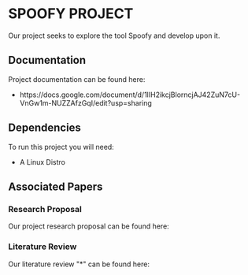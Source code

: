 # SPOOFY PROJECT

Our project seeks to explore the tool Spoofy and develop upon it.

## Documentation

Project documentation can be found here: 
  * <link>https://docs.google.com/document/d/1lIH2ikcjBlorncjAJ42ZuN7cU-VnGw1m-NUZZAfzGqI/edit?usp=sharing</link>

## Dependencies

  To run this project you will need:
  * A Linux Distro

## Associated Papers

### Research Proposal

Our project research proposal can be found here:



### Literature Review

Our literature review "*" can be found here:


